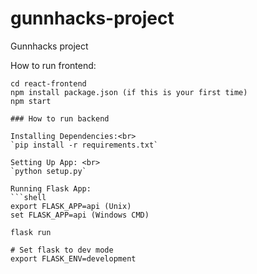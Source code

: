 # gunnhacks-project
Gunnhacks project

How to run frontend:
```
cd react-frontend
npm install package.json (if this is your first time)
npm start

### How to run backend

Installing Dependencies:<br>
`pip install -r requirements.txt`

Setting Up App: <br>
`python setup.py`

Running Flask App:
```shell
export FLASK_APP=api (Unix)
set FLASK_APP=api (Windows CMD)

flask run
```

```
# Set flask to dev mode
export FLASK_ENV=development
```